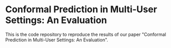 # Conformal Prediction in Multi-User Settings: An Evaluation

This is the code repository to reproduce the results of our paper "Conformal Prediction in Multi-User Settings: An Evaluation".

 
